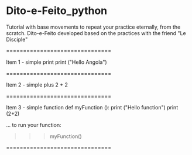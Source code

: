 # Dito-e-Feito_python

Tutorial with base movements to repeat your practice eternally, from the scratch.
Dito-e-Feito developed based on the practices with the friend "Le Disciple"


===============================

Item 1 - simple print
print ("Hello Angola")

===============================

Item 2 - simple plus
2 + 2

===============================

Item 3 - simple function
def myFunction ():
  print ("Hello function")
  print (2+2)

...
to run your function:
>>>myFunction()

===============================

